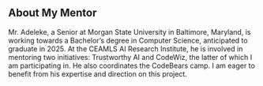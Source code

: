 ## About My Mentor

Mr. Adeleke, a Senior at Morgan State University in Baltimore, Maryland, is working towards a Bachelor’s degree in Computer Science, anticipated to graduate in 2025. At the CEAMLS AI Research Institute, he is involved in mentoring two initiatives: Trustworthy AI and CodeWiz, the latter of which I am participating in. He also coordinates the CodeBears camp. I am eager to benefit from his expertise and direction on this project. 


